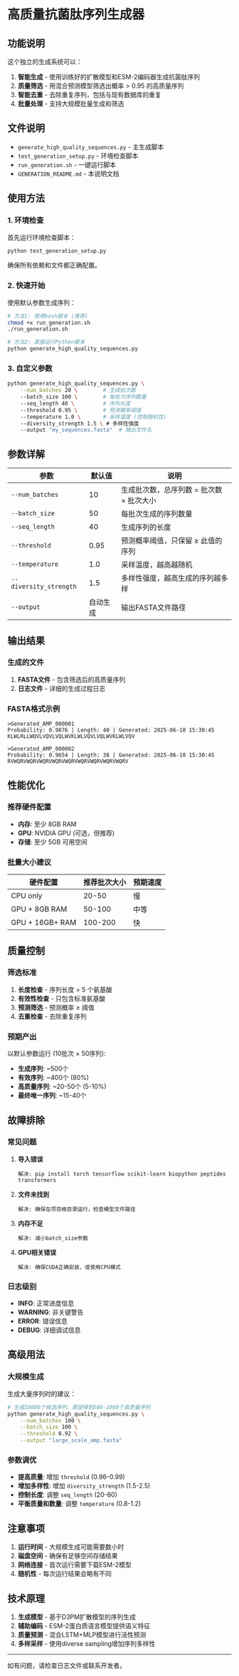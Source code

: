 # 高质量抗菌肽序列生成器

## 功能说明

这个独立的生成系统可以：

1. **智能生成** - 使用训练好的扩散模型和ESM-2编码器生成抗菌肽序列
2. **质量筛选** - 用混合预测模型筛选出概率 > 0.95 的高质量序列
3. **智能去重** - 去除重复序列，包括与现有数据库的重复
4. **批量处理** - 支持大规模批量生成和筛选

## 文件说明

- `generate_high_quality_sequences.py` - 主生成脚本
- `test_generation_setup.py` - 环境检查脚本
- `run_generation.sh` - 一键运行脚本
- `GENERATION_README.md` - 本说明文档

## 使用方法

### 1. 环境检查

首先运行环境检查脚本：

```bash
python test_generation_setup.py
```

确保所有依赖和文件都正确配置。

### 2. 快速开始

使用默认参数生成序列：

```bash
# 方法1: 使用bash脚本 (推荐)
chmod +x run_generation.sh
./run_generation.sh

# 方法2: 直接运行Python脚本
python generate_high_quality_sequences.py
```

### 3. 自定义参数

```bash
python generate_high_quality_sequences.py \
    --num_batches 20 \        # 生成批次数
    --batch_size 100 \        # 每批次序列数量
    --seq_length 40 \         # 序列长度
    --threshold 0.95 \        # 预测概率阈值
    --temperature 1.0 \       # 采样温度 (控制随机性)
    --diversity_strength 1.5 \ # 多样性强度
    --output "my_sequences.fasta"  # 输出文件名
```

## 参数详解

| 参数 | 默认值 | 说明 |
|------|--------|------|
| `--num_batches` | 10 | 生成批次数，总序列数 = 批次数 × 批次大小 |
| `--batch_size` | 50 | 每批次生成的序列数量 |
| `--seq_length` | 40 | 生成序列的长度 |
| `--threshold` | 0.95 | 预测概率阈值，只保留 ≥ 此值的序列 |
| `--temperature` | 1.0 | 采样温度，越高越随机 |
| `--diversity_strength` | 1.5 | 多样性强度，越高生成的序列越多样 |
| `--output` | 自动生成 | 输出FASTA文件路径 |

## 输出结果

### 生成的文件

1. **FASTA文件** - 包含筛选后的高质量序列
2. **日志文件** - 详细的生成过程日志

### FASTA格式示例

```
>Generated_AMP_000001
Probability: 0.9876 | Length: 40 | Generated: 2025-06-10 15:30:45
KLWLRLLWQVLVQVLVQLWVKLWLVQVLVQLWVKLWLVQV

>Generated_AMP_000002  
Probability: 0.9654 | Length: 38 | Generated: 2025-06-10 15:30:45
RVWQRVWQRVWQRVWQRVWQRVWQRVWQRVWQRVWQRV
```

## 性能优化

### 推荐硬件配置

- **内存**: 至少 8GB RAM
- **GPU**: NVIDIA GPU (可选，但推荐)
- **存储**: 至少 5GB 可用空间

### 批量大小建议

| 硬件配置 | 推荐批次大小 | 预期速度 |
|----------|--------------|----------|
| CPU only | 20-50 | 慢 |
| GPU + 8GB RAM | 50-100 | 中等 |
| GPU + 16GB+ RAM | 100-200 | 快 |

## 质量控制

### 筛选标准

1. **长度检查** - 序列长度 > 5 个氨基酸
2. **有效性检查** - 只包含标准氨基酸
3. **预测筛选** - 预测概率 ≥ 阈值
4. **去重检查** - 去除重复序列

### 预期产出

以默认参数运行 (10批次 × 50序列):
- **生成序列**: ~500个
- **有效序列**: ~400个 (80%)
- **高质量序列**: ~20-50个 (5-10%)
- **最终唯一序列**: ~15-40个

## 故障排除

### 常见问题

1. **导入错误**
   ```
   解决: pip install torch tensorflow scikit-learn biopython peptides transformers
   ```

2. **文件未找到**
   ```
   解决: 确保在项目根目录运行，检查模型文件路径
   ```

3. **内存不足**
   ```
   解决: 减小batch_size参数
   ```

4. **GPU相关错误**
   ```
   解决: 确保CUDA正确安装，或使用CPU模式
   ```

### 日志级别

- **INFO**: 正常进度信息
- **WARNING**: 非关键警告
- **ERROR**: 错误信息
- **DEBUG**: 详细调试信息

## 高级用法

### 大规模生成

生成大量序列时的建议：

```bash
# 生成10000个候选序列，期望得到500-1000个高质量序列
python generate_high_quality_sequences.py \
    --num_batches 100 \
    --batch_size 100 \
    --threshold 0.92 \
    --output "large_scale_amp.fasta"
```

### 参数调优

- **提高质量**: 增加 `threshold` (0.96-0.99)
- **增加多样性**: 增加 `diversity_strength` (1.5-2.5)
- **控制长度**: 调整 `seq_length` (20-60)
- **平衡质量和数量**: 调整 `temperature` (0.8-1.2)

## 注意事项

1. **运行时间** - 大规模生成可能需要数小时
2. **磁盘空间** - 确保有足够空间存储结果
3. **网络连接** - 首次运行需要下载ESM-2模型
4. **随机性** - 每次运行结果会略有不同

## 技术原理

1. **生成模型** - 基于D3PM扩散模型的序列生成
2. **辅助编码** - ESM-2蛋白质语言模型提供语义特征
3. **质量预测** - 混合LSTM+MLP模型进行活性预测
4. **多样采样** - 使用diverse sampling增加序列多样性

---

如有问题，请检查日志文件或联系开发者。